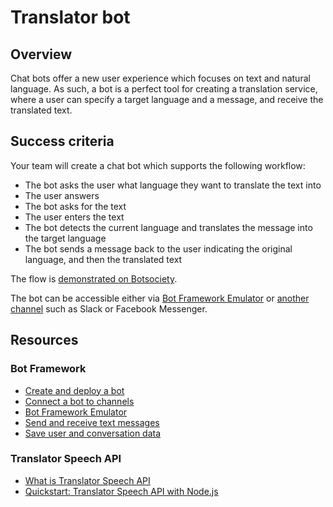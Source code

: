 # Translator bot

## Overview

Chat bots offer a new user experience which focuses on text and natural language. As such, a bot is a perfect tool for creating a translation service, where a user can specify a target language and a message, and receive the translated text.

## Success criteria

Your team will create a chat bot which supports the following workflow:

- The bot asks the user what language they want to translate the text into
- The user answers
- The bot asks for the text
- The user enters the text
- The bot detects the current language and translates the message into the target language
- The bot sends a message back to the user indicating the original language, and then the translated text

The flow is [demonstrated on Botsociety](https://app.botsociety.io/s/5cc9dd7fe278e912aa256514?p=9a73e74183553a68c6c2d85de4aaef5fff71772c&desktop=false).

The bot can be accessible either via [Bot Framework Emulator](https://github.com/Microsoft/BotFramework-Emulator/blob/master/README.md) or [another channel](https://docs.microsoft.com/en-us/azure/bot-service/bot-service-manage-channels?view=azure-bot-service-4.0) such as Slack or Facebook Messenger.

## Resources

### Bot Framework

- [Create and deploy a bot](https://docs.microsoft.com/en-us/azure/bot-service/bot-builder-tutorial-basic-deploy?view=azure-bot-service-4.0&tabs=csharp)
- [Connect a bot to channels](https://docs.microsoft.com/en-us/azure/bot-service/bot-service-manage-channels?view=azure-bot-service-4.0)
- [Bot Framework Emulator](https://github.com/Microsoft/BotFramework-Emulator/blob/master/README.md)
- [Send and receive text messages](https://docs.microsoft.com/en-us/azure/bot-service/bot-builder-howto-send-messages?view=azure-bot-service-4.0&tabs=csharp)
- [Save user and conversation data](https://docs.microsoft.com/en-us/azure/bot-service/bot-builder-howto-v4-state?view=azure-bot-service-4.0&tabs=javascript)

### Translator Speech API

- [What is Translator Speech API](https://docs.microsoft.com/en-us/azure/cognitive-services/translator-speech/overview)
- [Quickstart: Translator Speech API with Node.js](https://docs.microsoft.com/en-us/azure/cognitive-services/translator-speech/quickstarts/nodejs)

